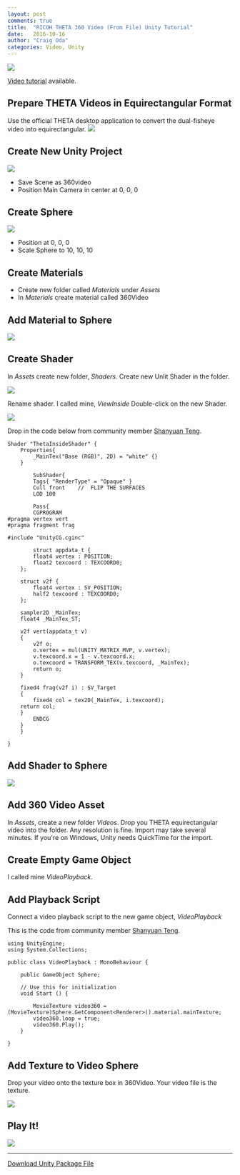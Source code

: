 ```yaml
---
layout: post
comments: true
title:  "RICOH THETA 360 Video (From File) Unity Tutorial"
date:   2016-10-16
author: "Craig Oda"
categories: Video, Unity
---
```


[![](/blog/img/2016-10/unity-tutorial/video-tutorial.png)](https://www.youtube.com/watch?v=fiucH5q_4VE)

[Video tutorial](https://www.youtube.com/watch?v=fiucH5q_4VE) available.

## Prepare THETA Videos in Equirectangular Format
Use the official THETA desktop application to convert the dual-fisheye
video into equirectangular.
![](/blog/img/2016-10/unity-tutorial/video-convert.png)

## Create New Unity Project

![](/blog/img/2016-10/unity-tutorial/unity-new-project.png)

* Save Scene as 360video
* Position Main Camera in center at 0, 0, 0

## Create Sphere

![](/blog/img/2016-10/unity-tutorial/sphere.png)

* Position at 0, 0, 0
* Scale Sphere to 10, 10, 10

## Create Materials

* Create new folder called _Materials_ under _Assets_
* In _Materials_ create material called 360Video

## Add Material to Sphere

![](/blog/img/2016-10/unity-tutorial/add-material-sphere.png)

## Create Shader
In _Assets_ create new folder, _Shaders_. Create new Unlit Shader in the folder.

![](/blog/img/2016-10/unity-tutorial/unlit-shader.png)

Rename shader. I called mine, _ViewInside_ Double-click on the new Shader.

![](/blog/img/2016-10/unity-tutorial/shader-icon.png)

Drop in the code below from community member [Shanyuan Teng](http://tengshanyuan.com/).

    Shader "ThetaInsideShader" {
    	Properties{
    		_MainTex("Base (RGB)", 2D) = "white" {}
    	}

    		SubShader{
    		Tags{ "RenderType" = "Opaque" }
    		Cull front    //  FLIP THE SURFACES
    		LOD 100

    		Pass{
    		CGPROGRAM
    #pragma vertex vert
    #pragma fragment frag

    #include "UnityCG.cginc"

    		struct appdata_t {
    		float4 vertex : POSITION;
    		float2 texcoord : TEXCOORD0;
    	};

    	struct v2f {
    		float4 vertex : SV_POSITION;
    		half2 texcoord : TEXCOORD0;
    	};

    	sampler2D _MainTex;
    	float4 _MainTex_ST;

    	v2f vert(appdata_t v)
    	{
    		v2f o;
    		o.vertex = mul(UNITY_MATRIX_MVP, v.vertex);
    		v.texcoord.x = 1 - v.texcoord.x;
    		o.texcoord = TRANSFORM_TEX(v.texcoord, _MainTex);
    		return o;
    	}

    	fixed4 frag(v2f i) : SV_Target
    	{
    		fixed4 col = tex2D(_MainTex, i.texcoord);
    	return col;
    	}
    		ENDCG
    	}
    	}

    }

## Add Shader to Sphere

![](/blog/img/2016-10/unity-tutorial/shader-sphere.png)

## Add 360 Video Asset

In _Assets_, create a new folder _Videos_. Drop you THETA equirectangular video
into the folder. Any resolution is fine.  Import may take several minutes.
If you're on Windows, Unity needs QuickTime for the import.

## Create Empty Game Object
I called mine _VideoPlayback_.

## Add Playback Script
Connect a video playback script to the new game object, _VideoPlayback_

This is the code from community member [Shanyuan Teng](http://tengshanyuan.com/).


    using UnityEngine;
    using System.Collections;

    public class VideoPlayback : MonoBehaviour {

        public GameObject Sphere;

    	// Use this for initialization
    	void Start () {

            MovieTexture video360 = (MovieTexture)Sphere.GetComponent<Renderer>().material.mainTexture;
            video360.loop = true;
            video360.Play();
    	}

    }

## Add Texture to Video Sphere

Drop your video onto the texture box in 360Video. Your video file is the
texture.

![](/blog/img/2016-10/unity-tutorial/video-texture.png)

## Play It!

![](/blog/img/2016-10/unity-tutorial/play-video.png)

---

[Download Unity Package File](http://lists.theta360.guide/uploads/default/original/2X/7/7416b3ee83c80c59f4167fa99d1ba2095cee7ca4.unitypackage)
